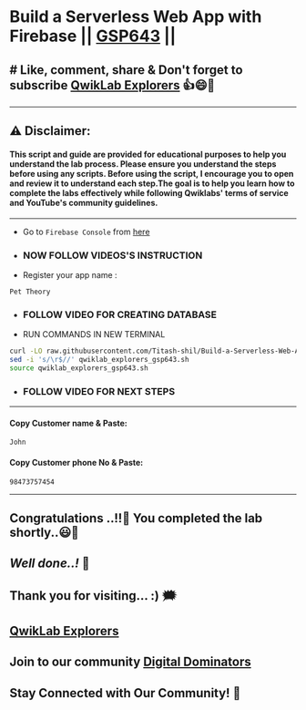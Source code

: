 # Build a Serverless Web App with Firebase || [GSP643](https://www.cloudskillsboost.google/focuses/8391?parent=catalog) ||

## # Like, comment, share & Don't forget to subscribe [QwikLab Explorers](https://youtube.com/@titashshil?si=RgamNu1dc9jVIbJN) 👍😄🤝

---
## ⚠️ **Disclaimer:**
#### This script and guide are provided for educational purposes to help you understand the lab process. Please ensure you understand the steps before using any scripts. Before using the script, I encourage you to open and review it to understand each step.The goal is to help you learn how to complete the labs effectively while following Qwiklabs' terms of service and YouTube's community guidelines.

---
* Go to `Firebase Console` from [here](https://console.firebase.google.com/)

- ### NOW FOLLOW VIDEOS'S INSTRUCTION

* Register your app name :

```
Pet Theory
```

- ### FOLLOW VIDEO FOR CREATING DATABASE

- RUN COMMANDS IN NEW TERMINAL 

```bash
curl -LO raw.githubusercontent.com/Titash-shil/Build-a-Serverless-Web-App-with-Firebase-GSP643-Updated-/refs/heads/main/qwiklab_explorers_gsp643.sh
sed -i 's/\r$//' qwiklab_explorers_gsp643.sh
source qwiklab_explorers_gsp643.sh
```
- ### FOLLOW VIDEO FOR NEXT STEPS

---
#### Copy Customer name & Paste:
```
John
```
#### Copy Customer phone No & Paste:
```
98473757454
```
---

## Congratulations ..!!🎉  You completed the lab shortly..😃💯

## *Well done..!* 👏

## Thank you for visiting... :) 🗯️

## [QwikLab Explorers](https://youtube.com/@titashshil?si=RgamNu1dc9jVIbJN)

## Join to our community [Digital Dominators](https://chat.whatsapp.com/J0o1beFGCHfJ8ZHGKjcqkd)

## Stay Connected with Our Community! 💬 

